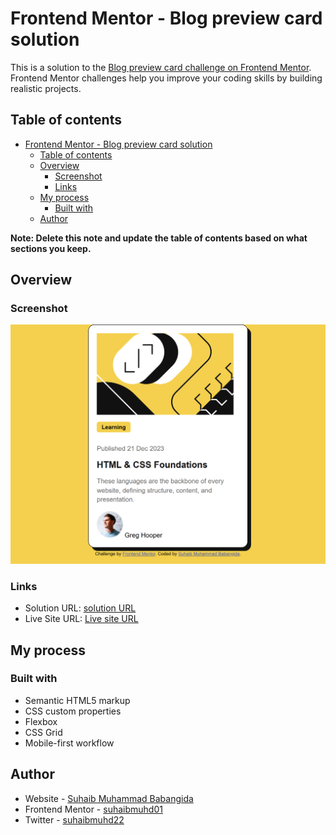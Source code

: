 # Frontend Mentor - Blog preview card solution

This is a solution to the [Blog preview card challenge on Frontend Mentor](https://www.frontendmentor.io/challenges/blog-preview-card-ckPaj01IcS). Frontend Mentor challenges help you improve your coding skills by building realistic projects. 

## Table of contents

- [Frontend Mentor - Blog preview card solution](#frontend-mentor---blog-preview-card-solution)
  - [Table of contents](#table-of-contents)
  - [Overview](#overview)
    - [Screenshot](#screenshot)
    - [Links](#links)
  - [My process](#my-process)
    - [Built with](#built-with)
  - [Author](#author)

**Note: Delete this note and update the table of contents based on what sections you keep.**

## Overview

### Screenshot

![](./screenshot.png)



### Links

- Solution URL: [ solution URL](https://github.com/Suhaibmuhd01/blog-preview-card.gitm)
- Live Site URL: [Live site URL](https://your-live-site-url.com)

## My process

### Built with

- Semantic HTML5 markup
- CSS custom properties
- Flexbox
- CSS Grid
- Mobile-first workflow

## Author

- Website - [Suhaib Muhammad Babangida](https://www.your-site.com)
- Frontend Mentor - [suhaibmuhd01](https://www.frontendmentor.io/profile/yourusername)
- Twitter - [suhaibmuhd22](https://www.x.com/suhaibmuhd22)

